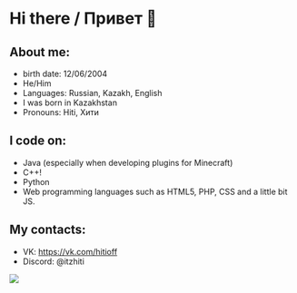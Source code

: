 # Hi there / Привет 👋

## About me:
- birth date: 12/06/2004
- He/Him
- Languages: Russian, Kazakh, English
- I was born in Kazakhstan
- Pronouns: Hiti, Хити

## I code on:
- Java (especially when developing plugins for Minecraft)
- C++!
- Python
- Web programming languages such as HTML5, PHP, CSS and a little bit JS.

## My contacts:
- VK: https://vk.com/hitioff
- Discord: @itzhiti

<img src="https://user-images.githubusercontent.com/81374715/192527086-5423ab3a-40c2-4157-a8c2-68751c99e6ea.gif" />
